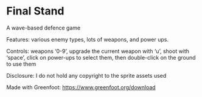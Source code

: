 # Final Stand

A wave-based defence game

Features: various enemy types, lots of weapons, and power ups. 

Controls: weapons ‘0-9’, upgrade the current weapon with ‘u’, shoot with ‘space’, click on power-ups to select them, then double-click on the ground to use them

Disclosure: I do not hold any copyright to the sprite assets used

Made with Greenfoot: https://www.greenfoot.org/download
